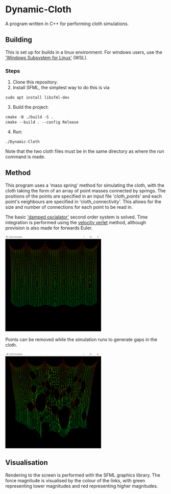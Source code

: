 # Dynamic-Cloth

A program written in C++ for performing cloth simulations. 

## Building
This is set up for builds in a linux environment. For windows users, use the ['Windows Subsystem for Linux'](https://learn.microsoft.com/en-us/windows/wsl/install) (WSL). 

### Steps
1. Clone this repository.
2. Install SFML, the simplest way to do this is via
```
sudo apt install libsfml-dev
```
3. Build the project:
```
cmake -B ./build -S . 
cmake --build . --config Release
```
4. Run:
```
./Dynamic-Cloth
```
Note that the two cloth files must be in the same directory as where the run command is made.

## Method
This program uses a 'mass spring' method for simulating the cloth, with the cloth taking the form of an array of point masses connected by springs. The positions of the points are specified in an input file 'cloth_points' and each point's neighbours are specified in 'cloth_connectivity'. This allows for the size and number of connections for each point to be read in.

The basic ['damped oscialator'](https://en.wikipedia.org/wiki/Mass-spring-damper_model) second order system is solved. Time integration is performed using the [velocity verlet](https://en.wikipedia.org/wiki/Verlet_integration) method, although provision is also made for forwards Euler.

<img src="/src/images/cloth_sim.png" width="300" height="300">

Points can be removed while the simulation runs to generate gaps in the cloth.

<img src="/src/images/cloth_sim_holes.png" width="300" height="300">


## Visualisation
Rendering to the screen is performed with the SFML graphics library. The force magnitude is visualised by the colour of the links, with green representing lower magnitudes and red representing higher magnitudes.


